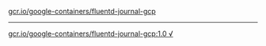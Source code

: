 [gcr.io/google-containers/fluentd-journal-gcp](https://hub.docker.com/r/anjia0532/fluentd-journal-gcp/tags/) 

----
[gcr.io/google-containers/fluentd-journal-gcp:1.0 √](https://hub.docker.com/r/anjia0532/fluentd-journal-gcp/tags/)

